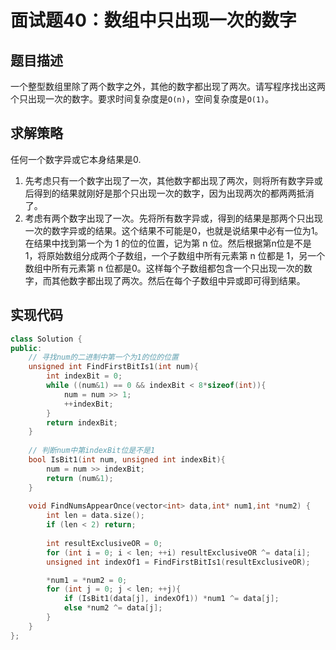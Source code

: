 # 面试题40：数组中只出现一次的数字

## 题目描述

一个整型数组里除了两个数字之外，其他的数字都出现了两次。请写程序找出这两个只出现一次的数字。要求时间复杂度是`O(n)`，空间复杂度是`O(1)`。

## 求解策略

任何一个数字异或它本身结果是0.

1. 先考虑只有一个数字出现了一次，其他数字都出现了两次，则将所有数字异或后得到的结果就刚好是那个只出现一次的数字，因为出现两次的都两两抵消了。
1. 考虑有两个数字出现了一次。先将所有数字异或，得到的结果是那两个只出现一次的数字异或的结果。这个结果不可能是0，也就是说结果中必有一位为1。在结果中找到第一个为 1 的位的位置，记为第 n 位。然后根据第n位是不是 1，将原始数组分成两个子数组，一个子数组中所有元素第 n 位都是 1，另一个数组中所有元素第 n 位都是0。这样每个子数组都包含一个只出现一次的数字，而其他数字都出现了两次。然后在每个子数组中异或即可得到结果。

## 实现代码

```c++
class Solution {
public:
    // 寻找num的二进制中第一个为1的位的位置
    unsigned int FindFirstBitIs1(int num){
        int indexBit = 0;
        while ((num&1) == 0 && indexBit < 8*sizeof(int)){
            num = num >> 1;
            ++indexBit;
        }
        return indexBit;
    }
    
    // 判断num中第indexBit位是不是1
    bool IsBit1(int num, unsigned int indexBit){
        num = num >> indexBit;
        return (num&1);
    }
    
    void FindNumsAppearOnce(vector<int> data,int* num1,int *num2) {
        int len = data.size();
        if (len < 2) return;
        
        int resultExclusiveOR = 0;
        for (int i = 0; i < len; ++i) resultExclusiveOR ^= data[i];
        unsigned int indexOf1 = FindFirstBitIs1(resultExclusiveOR);

        *num1 = *num2 = 0;
        for (int j = 0; j < len; ++j){
            if (IsBit1(data[j], indexOf1)) *num1 ^= data[j];
            else *num2 ^= data[j];
        }
    }
};
```